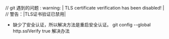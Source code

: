 // git 遇到的问题 : warning: | TLS certificate verification has been disabled! |
//  警告：|TLS证书验证已禁用|
- 缺少了安全认证，所以解决方法是重启安全认证。
git config --global http.sslVerify true    解决办法
